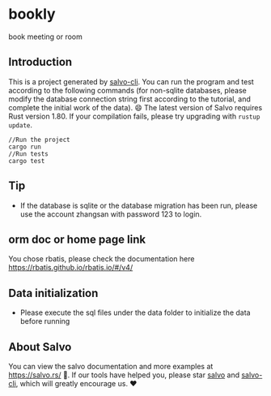 # bookly
book meeting or room

## Introduction
This is a project generated by [salvo-cli](https://github.com/salvo-rs/salvo-cli). You can run the program and test according to the following commands (for non-sqlite databases, please modify the database connection string first according to the tutorial, and complete the initial work of the data).
😄 The latest version of Salvo requires Rust version 1.80. If your compilation fails, please try upgrading with `rustup update`.
``` shell
//Run the project
cargo run
//Run tests
cargo test
```
## Tip
- If the database is sqlite or the database migration has been run, please use the account zhangsan with password 123 to login.
## orm doc or home page link
You chose rbatis, please check the documentation here https://rbatis.github.io/rbatis.io/#/v4/
## Data initialization
- Please execute the sql files under the data folder to initialize the data before running

## About Salvo
You can view the salvo documentation and more examples at https://salvo.rs/ 📖. If our tools have helped you, please star [salvo](https://github.com/salvo-rs/salvo) and [salvo-cli](https://github.com/salvo-rs/salvo-cli), which will greatly encourage us. ❤️
